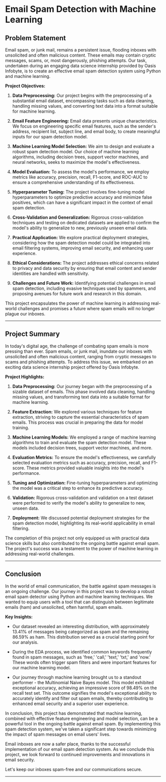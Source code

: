 # Email Spam Detection with Machine Learning



## Problem Statement

Email spam, or junk mail, remains a persistent issue, flooding inboxes with unsolicited and often malicious content. These emails may contain cryptic messages, scams, or, most dangerously, phishing attempts. Our task, undertaken during an engaging data science internship provided by Oasis Infobyte, is to create an effective email spam detection system using Python and machine learning.

**Project Objectives:**

1. **Data Preprocessing:** Our project begins with the preprocessing of a substantial email dataset, encompassing tasks such as data cleaning, handling missing values, and converting text data into a format suitable for machine learning.

2. **Email Feature Engineering:** Email data presents unique characteristics. We focus on engineering specific email features, such as the sender's address, recipient list, subject line, and email body, to create meaningful inputs for our spam detection model.

3. **Machine Learning Model Selection:** We aim to design and evaluate a robust spam detection model. Our choice of machine learning algorithms, including decision trees, support vector machines, and neural networks, seeks to maximize the model's effectiveness.

4. **Model Evaluation:** To assess the model's performance, we employ metrics like accuracy, precision, recall, F1-score, and ROC-AUC to ensure a comprehensive understanding of its effectiveness.

5. **Hyperparameter Tuning:** The project involves fine-tuning model hyperparameters to optimize predictive accuracy and minimize false positives, which can have a significant impact in the context of email spam detection.

6. **Cross-Validation and Generalization:** Rigorous cross-validation techniques and testing on dedicated datasets are applied to confirm the model's ability to generalize to new, previously unseen email data.

7. **Practical Application:** We explore practical deployment strategies, considering how the spam detection model could be integrated into email filtering systems, improving email security, and enhancing user experience.

8. **Ethical Considerations:** The project addresses ethical concerns related to privacy and data security by ensuring that email content and sender identities are handled with sensitivity.

9. **Challenges and Future Work:** Identifying potential challenges in email spam detection, including evasive techniques used by spammers, and proposing avenues for future work and research in this domain.

This project encapsulates the power of machine learning in addressing real-world challenges and promises a future where spam emails will no longer plague our inboxes.

---

## Project Summary

In today's digital age, the challenge of combating spam emails is more pressing than ever. Spam emails, or junk mail, inundate our inboxes with unsolicited and often malicious content, ranging from cryptic messages to scams and phishing attempts. To address this issue, we embarked on an exciting data science internship project offered by Oasis Infobyte.

**Project Highlights:**

1. **Data Preprocessing:** Our journey began with the preprocessing of a sizable dataset of emails. This phase involved data cleaning, handling missing values, and transforming text data into a suitable format for machine learning.

2. **Feature Extraction:** We explored various techniques for feature extraction, striving to capture the essential characteristics of spam emails. This process was crucial in preparing the data for model training.

3. **Machine Learning Models:** We employed a range of machine learning algorithms to train and evaluate the spam detection model. These models included decision trees, support vector machines, and more.

4. **Evaluation Metrics:** To ensure the model's effectiveness, we carefully selected evaluation metrics such as accuracy, precision, recall, and F1-score. These metrics provided valuable insights into the model's performance.

5. **Tuning and Optimization:** Fine-tuning hyperparameters and optimizing the model was a critical step to enhance its predictive accuracy.

6. **Validation:** Rigorous cross-validation and validation on a test dataset were performed to verify the model's ability to generalize to new, unseen data.

7. **Deployment:** We discussed potential deployment strategies for the spam detection model, highlighting its real-world applicability in email filtering.

The completion of this project not only equipped us with practical data science skills but also contributed to the ongoing battle against email spam. The project's success was a testament to the power of machine learning in addressing real-world challenges.

---

## Conclusion

In the world of email communication, the battle against spam messages is an ongoing challenge. Our journey in this project was to develop a robust email spam detector using Python and machine learning techniques. We wanted to equip users with a tool that can distinguish between legitimate emails (ham) and unsolicited, often harmful, spam emails.

**Key Insights:**

- Our dataset revealed an interesting distribution, with approximately 13.41% of messages being categorized as spam and the remaining 86.59% as ham. This distribution served as a crucial starting point for our analysis.

- During the EDA process, we identified common keywords frequently found in spam messages, such as 'free,' 'call,' 'text,' 'txt,' and 'now.' These words often trigger spam filters and were important features for our machine learning model.

- Our journey through machine learning brought us to a standout performer - the Multinomial Naive Bayes model. This model exhibited exceptional accuracy, achieving an impressive score of 98.49% on the recall test set. This outcome signifies the model's exceptional ability to accurately identify and filter out spam emails, thereby contributing to enhanced email security and a superior user experience.

In conclusion, this project has demonstrated that machine learning, combined with effective feature engineering and model selection, can be a powerful tool in the ongoing battle against email spam. By implementing this spam detection system, we've taken a significant step towards minimizing the impact of spam messages on email users' lives.

Email inboxes are now a safer place, thanks to the successful implementation of our email spam detection system. As we conclude this project, we look forward to continued improvements and innovations in email security.

Let's keep our inboxes spam-free and our communications secure.

---


